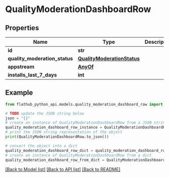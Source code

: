 # QualityModerationDashboardRow


## Properties

Name | Type | Description | Notes
------------ | ------------- | ------------- | -------------
**id** | **str** |  | 
**quality_moderation_status** | [**QualityModerationStatus**](QualityModerationStatus.md) |  | 
**appstream** | [**AnyOf**](AnyOf.md) |  | [optional] 
**installs_last_7_days** | **int** |  | [optional] 

## Example

```python
from flathub_python_api.models.quality_moderation_dashboard_row import QualityModerationDashboardRow

# TODO update the JSON string below
json = "{}"
# create an instance of QualityModerationDashboardRow from a JSON string
quality_moderation_dashboard_row_instance = QualityModerationDashboardRow.from_json(json)
# print the JSON string representation of the object
print(QualityModerationDashboardRow.to_json())

# convert the object into a dict
quality_moderation_dashboard_row_dict = quality_moderation_dashboard_row_instance.to_dict()
# create an instance of QualityModerationDashboardRow from a dict
quality_moderation_dashboard_row_from_dict = QualityModerationDashboardRow.from_dict(quality_moderation_dashboard_row_dict)
```
[[Back to Model list]](../README.md#documentation-for-models) [[Back to API list]](../README.md#documentation-for-api-endpoints) [[Back to README]](../README.md)


